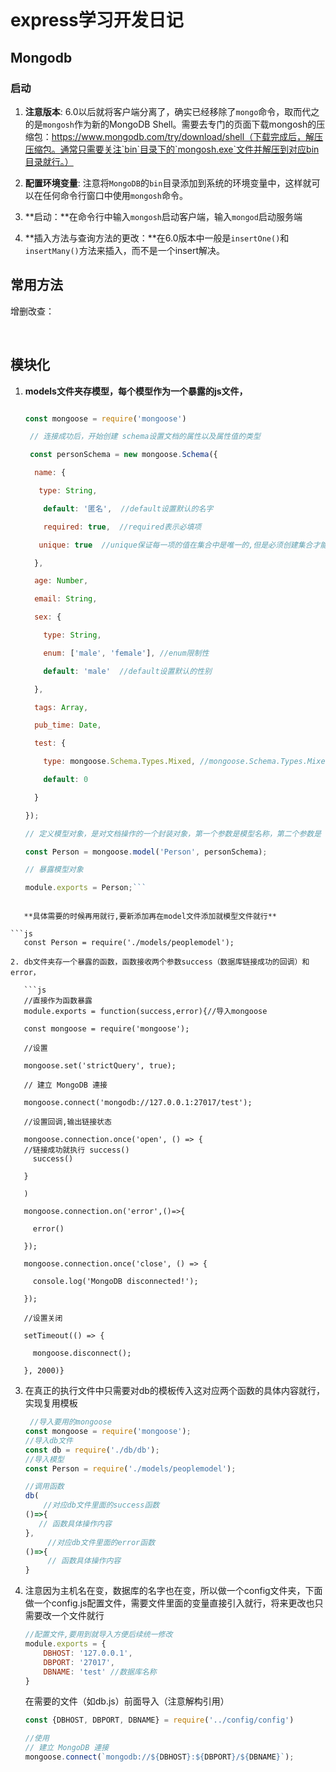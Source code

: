 ```

```

# express学习开发日记

## Mongodb

### 启动

1. **注意版本**: 6.0以后就将客户端分离了，确实已经移除了`mongo`命令，取而代之的是`mongosh`作为新的MongoDB Shell。需要去专门的页面下载mongosh的压缩包：https://www.mongodb.com/try/download/shell（下载完成后，解压压缩包。通常只需要关注`bin`目录下的`mongosh.exe`文件并解压到对应bin目录就行。）

2. **配置环境变量**: 注意将`MongoDB`的`bin`目录添加到系统的环境变量中，这样就可以在任何命令行窗口中使用`mongosh`命令。
3. **启动：**在命令行中输入`mongosh`启动客户端，输入`mongod`启动服务端
4. **插入方法与查询方法的更改：**在6.0版本中一般是`insertOne()`和`insertMany()`方法来插入，而不是一个insert解决。

## 常用方法

增删改查：

​		





## 模块化

1. **models文件夹存模型，每个模型作为一个暴露的js文件，**

   ```js

   const mongoose = require('mongoose')

    // 连接成功后，开始创建 schema设置文档的属性以及属性值的类型

    const personSchema = new mongoose.Schema({

     name: {

      type: String,

       default: '匿名',  //default设置默认的名字

       required: true,  //required表示必填项

      unique: true  //unique保证每一项的值在集合中是唯一的,但是必须创建集合才能有效

     },

     age: Number,

     email: String,

     sex: {

   ​    type: String,

   ​    enum: ['male', 'female'], //enum限制性

   ​    default: 'male'  //default设置默认的性别

     },

     tags: Array,

     pub_time: Date,

     test: {

   ​    type: mongoose.Schema.Types.Mixed, //mongoose.Schema.Types.Mixed这个指定是任意类型

   ​    default: 0

     }

   });

   // 定义模型对象，是对文档操作的一个封装对象，第一个参数是模型名称，第二个参数是 schema

   const Person = mongoose.model('Person', personSchema);

   // 暴露模型对象

   module.exports = Person;```

   
```
   
   **具体需要的时候再用就行,要新添加再在model文件添加就模型文件就行**
   
```js
   const Person = require('./models/peoplemodel');

2. db文件夹存一个暴露的函数，函数接收两个参数success（数据库链接成功的回调）和error，

   ```js
   //直接作为函数暴露
   module.exports = function(success,error){//导入mongoose
   
   const mongoose = require('mongoose');
   
   //设置
   
   mongoose.set('strictQuery', true);
   
   // 建立 MongoDB 連接
   
   mongoose.connect('mongodb://127.0.0.1:27017/test');
   
   //设置回调,输出链接状态
   
   mongoose.connection.once('open', () => {
   //链接成功就执行 success()
     success()
   
   }
   
   )
   
   mongoose.connection.on('error',()=>{
   
     error()
   
   });
   
   mongoose.connection.once('close', () => {
   
     console.log('MongoDB disconnected!');
   
   });
   
   //设置关闭
   
   setTimeout(() => {
   
     mongoose.disconnect();
   
   }, 2000)}
   ```

   

3. 在真正的执行文件中只需要对db的模板传入这对应两个函数的具体内容就行，实现复用模板

    

   ```js
    //导入要用的mongoose
   const mongoose = require('mongoose');
   //导入db文件
   const db = require('./db/db');
   //导入模型
   const Person = require('./models/peoplemodel');
   
   //调用函数
   db(
       //对应db文件里面的success函数
   ()=>{
      // 函数具体操作内容
   },
        //对应db文件里面的error函数
   ()=>{
        // 函数具体操作内容
   } 
   ```


4. 注意因为主机名在变，数据库的名字也在变，所以做一个config文件夹，下面做一个config.js配置文件，需要文件里面的变量直接引入就行，将来更改也只需要改一个文件就行

   ```js
   //配置文件,要用到就导入方便后续统一修改
   module.exports = {
       DBHOST: '127.0.0.1',
       DBPORT: '27017',
       DBNAME: 'test' //数据库名称
   }
   ```

   在需要的文件（如db.js）前面导入（注意解构引用）

   ```js
   const {DBHOST, DBPORT, DBNAME} = require('../config/config')
   
   //使用
   // 建立 MongoDB 連接
   mongoose.connect(`mongodb://${DBHOST}:${DBPORT}/${DBNAME}`);
   ```

   



​	